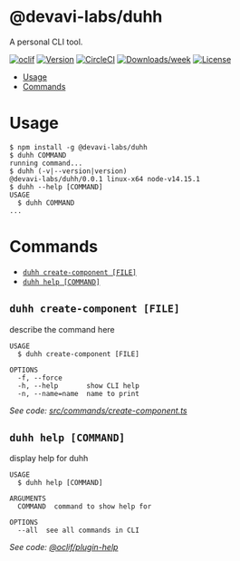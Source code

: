 @devavi-labs/duhh
=================

A personal CLI tool.

[![oclif](https://img.shields.io/badge/cli-oclif-brightgreen.svg)](https://oclif.io)
[![Version](https://img.shields.io/npm/v/@devavi-labs/duhh.svg)](https://npmjs.org/package/@devavi-labs/duhh)
[![CircleCI](https://circleci.com/gh/devavi-labs/duhh/tree/master.svg?style=shield)](https://circleci.com/gh/devavi-labs/duhh/tree/master)
[![Downloads/week](https://img.shields.io/npm/dw/@devavi-labs/duhh.svg)](https://npmjs.org/package/@devavi-labs/duhh)
[![License](https://img.shields.io/npm/l/@devavi-labs/duhh.svg)](https://github.com/devavi-labs/duhh/blob/master/package.json)

<!-- toc -->
* [Usage](#usage)
* [Commands](#commands)
<!-- tocstop -->
# Usage
<!-- usage -->
```sh-session
$ npm install -g @devavi-labs/duhh
$ duhh COMMAND
running command...
$ duhh (-v|--version|version)
@devavi-labs/duhh/0.0.1 linux-x64 node-v14.15.1
$ duhh --help [COMMAND]
USAGE
  $ duhh COMMAND
...
```
<!-- usagestop -->
# Commands
<!-- commands -->
* [`duhh create-component [FILE]`](#duhh-create-component-file)
* [`duhh help [COMMAND]`](#duhh-help-command)

## `duhh create-component [FILE]`

describe the command here

```
USAGE
  $ duhh create-component [FILE]

OPTIONS
  -f, --force
  -h, --help       show CLI help
  -n, --name=name  name to print
```

_See code: [src/commands/create-component.ts](https://github.com/devavi-labs/duhh/blob/v0.0.1/src/commands/create-component.ts)_

## `duhh help [COMMAND]`

display help for duhh

```
USAGE
  $ duhh help [COMMAND]

ARGUMENTS
  COMMAND  command to show help for

OPTIONS
  --all  see all commands in CLI
```

_See code: [@oclif/plugin-help](https://github.com/oclif/plugin-help/blob/v3.2.1/src/commands/help.ts)_
<!-- commandsstop -->
